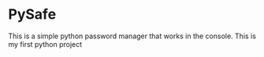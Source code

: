 # PySafe
This is a simple python password manager that works in the console. This is my first python project
